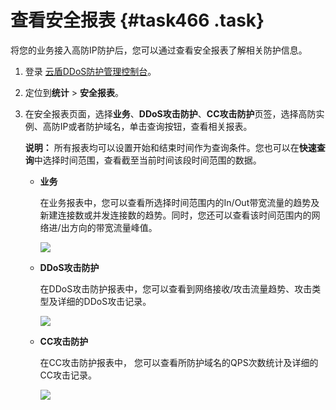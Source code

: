 # 查看安全报表 {#task466 .task}

将您的业务接入高防IP防护后，您可以通过查看安全报表了解相关防护信息。

1.  登录 [云盾DDoS防护管理控制台](https://yundun.console.aliyun.com/?p=ddospro)。 
2.  定位到**统计** \> **安全报表**。 
3.  在安全报表页面，选择**业务**、**DDoS攻击防护**、**CC攻击防护**页签，选择高防实例、高防IP或者防护域名，单击查询按钮，查看相关报表。 

    **说明：** 所有报表均可以设置开始和结束时间作为查询条件。您也可以在**快速查询**中选择时间范围，查看截至当前时间该段时间范围的数据。

    -   **业务**

        在业务报表中，您可以查看所选择时间范围内的In/Out带宽流量的趋势及新建连接数或并发连接数的趋势。同时，您还可以查看该时间范围内的网络进/出方向的带宽流量峰值。

        ![](http://static-aliyun-doc.oss-cn-hangzhou.aliyuncs.com/assets/img/79560/154692946534979_zh-CN.png)

    -   **DDoS攻击防护**

        在DDoS攻击防护报表中，您可以查看到网络接收/攻击流量趋势、攻击类型及详细的DDoS攻击记录。

        ![](http://static-aliyun-doc.oss-cn-hangzhou.aliyuncs.com/assets/img/79560/154692946534980_zh-CN.png)

    -   **CC攻击防护** 

        在CC攻击防护报表中， 您可以查看所防护域名的QPS次数统计及详细的CC攻击记录。

        ![](http://static-aliyun-doc.oss-cn-hangzhou.aliyuncs.com/assets/img/79560/154692946534981_zh-CN.png)


